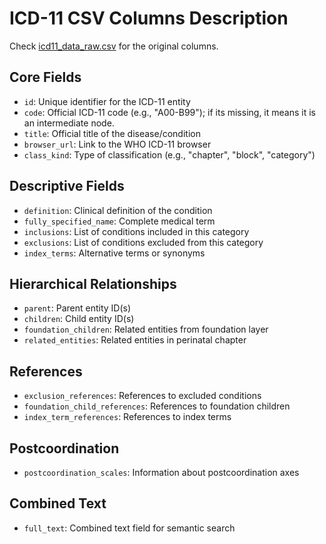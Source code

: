 # ICD-11 CSV Columns Description
Check [icd11_data_raw.csv](icd11_data_raw.csv) for the original columns.

## Core Fields
- `id`: Unique identifier for the ICD-11 entity
- `code`: Official ICD-11 code (e.g., "A00-B99"); if its missing, it means it is an intermediate node. 
- `title`: Official title of the disease/condition
- `browser_url`: Link to the WHO ICD-11 browser
- `class_kind`: Type of classification (e.g., "chapter", "block", "category")

## Descriptive Fields
- `definition`: Clinical definition of the condition
- `fully_specified_name`: Complete medical term
- `inclusions`: List of conditions included in this category
- `exclusions`: List of conditions excluded from this category
- `index_terms`: Alternative terms or synonyms

## Hierarchical Relationships
- `parent`: Parent entity ID(s)
- `children`: Child entity ID(s)
- `foundation_children`: Related entities from foundation layer
- `related_entities`: Related entities in perinatal chapter

## References
- `exclusion_references`: References to excluded conditions
- `foundation_child_references`: References to foundation children
- `index_term_references`: References to index terms

## Postcoordination
- `postcoordination_scales`: Information about postcoordination axes

## Combined Text
- `full_text`: Combined text field for semantic search 
